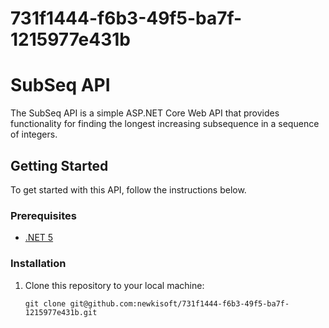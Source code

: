 # 731f1444-f6b3-49f5-ba7f-1215977e431b

# SubSeq API

The SubSeq API is a simple ASP.NET Core Web API that provides functionality for finding the longest increasing subsequence in a sequence of integers.

## Getting Started

To get started with this API, follow the instructions below.

### Prerequisites

- [.NET 5](https://dotnet.microsoft.com/download/dotnet/5.0)

### Installation

1. Clone this repository to your local machine:

   ```shell
   git clone git@github.com:newkisoft/731f1444-f6b3-49f5-ba7f-1215977e431b.git

